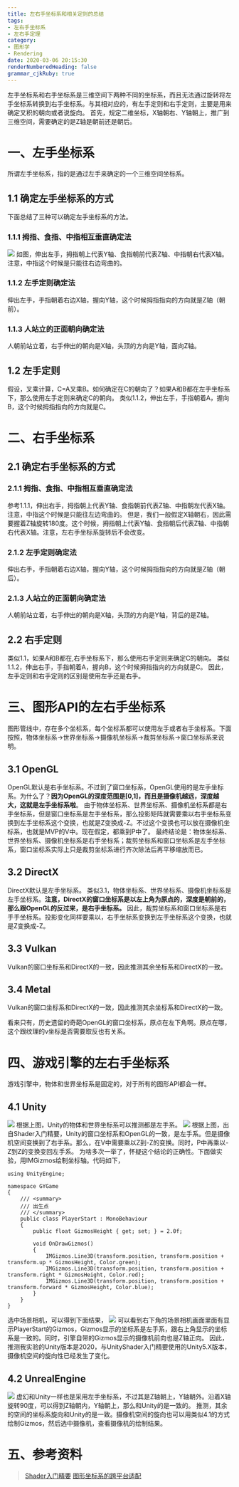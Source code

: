 ```yaml
---
title: 左右手坐标系和相关定则的总结
tags:
- 左右手坐标系
- 左右手定理
category: 
- 图形学
- Rendering
date: 2020-03-06 20:15:30
renderNumberedHeading: false
grammar_cjkRuby: true
---
```


左手坐标系和右手坐标系是三维空间下两种不同的坐标系，而且无法通过旋转将左手坐标系转换到右手坐标系。与其相对应的，有左手定则和右手定则，主要是用来确定叉积的朝向或者说旋向。
首先，规定二维坐标，X轴朝右、Y轴朝上，推广到三维空间，需要确定的是Z轴是朝前还是朝后。

# 一、左手坐标系
所谓左手坐标系，指的是通过左手来确定的一个三维空间坐标系。
## 1.1 确定左手坐标系的方式
下面总结了三种可以确定左手坐标系的方法。
### 1.1.1 拇指、食指、中指相互垂直确定法
![](https://raw.githubusercontent.com/xpc-yx/markdown_img/master/小书匠/左右手坐标系.png)
如图，伸出左手，拇指朝上代表Y轴、食指朝前代表Z轴、中指朝右代表X轴。注意，中指这个时候是只能往右边弯曲的。

### 1.1.2 左手定则确定法
伸出左手，手指朝着右边X轴，握向Y轴，这个时候拇指指向的方向就是Z轴（朝前）。

### 1.1.3 人站立的正面朝向确定法
人朝前站立着，右手伸出的朝向是X轴，头顶的方向是Y轴，面向Z轴。

## 1.2 左手定则
假设，叉乘计算，C=A叉乘B。如何确定在C的朝向了？如果A和B都在左手坐标系下，那么使用左手定则来确定C的朝向。
类似1.1.2，伸出左手，手指朝着A，握向B，这个时候拇指指向的方向就是C。

# 二、右手坐标系

## 2.1 确定右手坐标系的方式
### 2.1.1 拇指、食指、中指相互垂直确定法
参考1.1.1，伸出右手，拇指朝上代表Y轴、食指朝前代表Z轴、中指朝左代表X轴。注意，中指这个时候是只能往左边弯曲的。
但是，我们一般假定X轴朝右，因此需要握着Z轴旋转180度。这个时候，拇指朝上代表Y轴、食指朝后代表Z轴、中指朝右代表X轴。注意，左右手坐标系旋转后不会改变。

### 2.1.2 左手定则确定法
伸出右手，手指朝着右边X轴，握向Y轴，这个时候拇指指向的方向就是Z轴（朝后）。

### 2.1.3 人站立的正面朝向确定法
人朝前站立着，右手伸出的朝向是X轴，头顶的方向是Y轴，背后的是Z轴。


## 2.2 右手定则
类似1.1，如果A和B都在,右手坐标系下，那么使用右手定则来确定C的朝向。
类似1.1.2，伸出右手，手指朝着A，握向B，这个时候拇指指向的方向就是C。
因此，左手定则和右手定则的区别是使用左手还是右手。

# 三、图形API的左右手坐标系
图形管线中，存在多个坐标系，每个坐标系都可以使用左手或者右手坐标系。下面按照，物体坐标系->世界坐标系->摄像机坐标系->裁剪坐标系->窗口坐标系来说明。

## 3.1 OpenGL
OpenGL默认是右手坐标系。不过到了窗口坐标系，OpenGL使用的是左手坐标系。为什么了？**因为OpenGL的深度范围是[0,1]，而且是摄像机越远，深度越大，这就是左手坐标系啦**。 
由于物体坐标系、世界坐标系、摄像机坐标系都是右手坐标系，但是窗口坐标系是左手坐标系，那么投影矩阵就需要乘以右手坐标系变换到左手坐标系这个变换，也就是Z变换成-Z。不过这个变换也可以放在摄像机坐标系，也就是MVP的V中。现在假定，都乘到P中了。
最终结论是：物体坐标系、世界坐标系、摄像机坐标系是右手坐标系；裁剪坐标系和窗口坐标系是左手坐标系，窗口坐标系实际上只是裁剪坐标系进行齐次除法后再平移缩放而已。

## 3.2 DirectX
DirectX默认是左手坐标系。
类似3.1，物体坐标系、世界坐标系、摄像机坐标系是左手坐标系。**注意，DirectX的窗口坐标系是以左上角为原点的，深度是朝前的，那么跟OpenGL的反过来，是右手坐标系。** 
因此，裁剪坐标系和窗口坐标系是右手手坐标系。投影变化同样要乘以，右手坐标系变换到左手坐标系这个变换，也就是Z变换成-Z。

## 3.3 Vulkan
Vulkan的窗口坐标系和DirectX的一致，因此推测其余坐标系和DirectX的一致。

## 3.4 Metal
Vulkan的窗口坐标系和DirectX的一致，因此推测其余坐标系和DirectX的一致。

看来只有，历史遗留的奇葩OpenGL的窗口坐标系，原点在左下角啊。原点在哪，这个跟纹理的v坐标是否需要取反也有关系。

# 四、游戏引擎的左右手坐标系
游戏引擎中，物体和世界坐标系是固定的，对于所有的图形API都会一样。

## 4.1 Unity
![](https://raw.githubusercontent.com/xpc-yx/markdown_img/master/小书匠/Unity物体坐标系.jpg)
根据上图，Unity的物体和世界坐标系可以推测都是左手系。
![](https://raw.githubusercontent.com/xpc-yx/markdown_img/master/小书匠/Unity坐标系旋向.jpg)
根据上图，出自Shader入门精要，Unity的窗口坐标系和OpenGL的一致，是左手系。但是摄像机空间变换到了右手系。那么，在V中需要乘以Z到-Z的变换。同时，P中再乘以-Z到Z的变换变回左手系。
为啥多次一举了，怀疑这个结论的正确性。下面做实验，用IMGizmos绘制坐标轴。代码如下，

``` csharp?linenums
using UnityEngine;

namespace GYGame
{
    /// <summary>
    /// 出生点
    /// </summary>
    public class PlayerStart : MonoBehaviour
    {
        public float GizmosHeight { get; set; } = 2.0f;

        void OnDrawGizmos()
        {
            IMGizmos.Line3D(transform.position, transform.position + transform.up * GizmosHeight, Color.green);
            IMGizmos.Line3D(transform.position, transform.position + transform.right * GizmosHeight, Color.red);
            IMGizmos.Line3D(transform.position, transform.position + transform.forward * GizmosHeight, Color.blue);
        }
    }
}

```
选中场景相机，可以得到下面结果，
![](https://raw.githubusercontent.com/xpc-yx/markdown_img/master/小书匠/Unity摄像机坐标系.jpg)
可以看到右下角的场景相机画面里面有显示PlayerStart的Gizmos，Gizmos显示的坐标系是左手系，跟右上角显示的坐标系是一致的。同时，引擎自带的Gizmos显示的摄像机前向也是Z轴正向。
因此，推测我实验的Unity版本是2020，与UnityShader入门精要使用的Unity5.X版本，摄像机空间的旋向性已经发生了变化。

## 4.2 UnrealEngine
![](https://raw.githubusercontent.com/xpc-yx/markdown_img/master/小书匠/虚幻坐标系.jpg)
虚幻和Unity一样也是采用左手坐标系，不过其是Z轴朝上，Y轴朝外。沿着X轴旋转90度，可以得到Z轴朝内，Y轴朝上，那么和Unity的是一致的。
推测，其余的空间的坐标系旋向和Unity的是一致。摄像机空间的旋向也可以用类似4.1的方式绘制Gizmos，然后选中摄像机，查看摄像机的绘制结果。

# 五、参考资料
> [Shader入门精要](https://book.douban.com/subject/26821639/)
> [图形坐标系的跨平台适配](https://zhuanlan.zhihu.com/p/269621383)